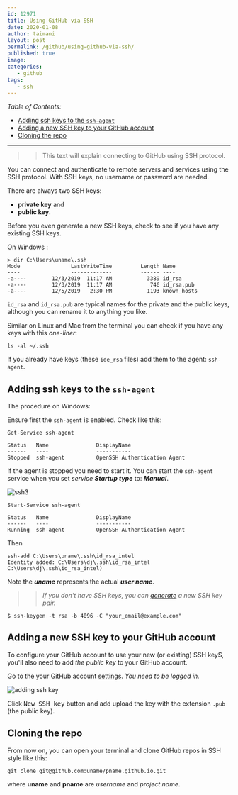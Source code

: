 ```yaml
---
id: 12971
title: Using GitHub via SSH
date: 2020-01-08
author: taimani
layout: post
permalink: /github/using-github-via-ssh/
published: true
image: 
categories:
   - github
tags:
   - ssh
---
```

_Table of Contents:_

- [Adding ssh keys to the `ssh-agent`](#adding-ssh-keys-to-the-ssh-agent)
- [Adding a new SSH key to your GitHub account](#adding-a-new-ssh-key-to-your-github-account)
- [Cloning the repo](#cloning-the-repo)

---

>> This text will explain connecting to GitHub using SSH protocol.

You can connect and authenticate to remote servers and services using the SSH protocol. With SSH keys, no username or password are needed.

There are always two SSH keys:
* **private key** and 
* **public key**.

Before you even generate a new SSH keys, check to see if you have any existing SSH keys.

On Windows :



```
> dir C:\Users\uname\.ssh
Mode                LastWriteTime         Length Name
----                -------------         ------ ----
-a----        12/3/2019  11:17 AM           3389 id_rsa
-a----        12/3/2019  11:17 AM            746 id_rsa.pub
-a----        12/5/2019   2:30 PM           1193 known_hosts
```

`id_rsa` and `id_rsa.pub` are typical names for the private and the public keys, although you can rename it to anything you like.

Similar on Linux and Mac from the terminal you can check if you have any keys with this _one-liner_:
```
ls -al ~/.ssh
```

If you already have keys (these `ide_rsa` files) add them to the agent: `ssh-agent`.

## Adding ssh keys to the `ssh-agent`

The procedure on Windows:

Ensure first the `ssh-agent` is enabled. Check like this:

`Get-Service ssh-agent`

```
Status   Name               DisplayName
------   ----               -----------
Stopped  ssh-agent          OpenSSH Authentication Agent
```

If the agent is stopped you need to start it. You can start the `ssh-agent` service when you set _service **Startup type**_ to: **_Manual_**.

<img alt="ssh3" src="https://programming-review.com/wp-content/uploads/2020/01/ssh3.jpg">


`Start-Service ssh-agent`

```
Status   Name               DisplayName
------   ----               -----------
Running  ssh-agent          OpenSSH Authentication Agent
```


Then 
```
ssh-add C:\Users\uname\.ssh\id_rsa_intel
Identity added: C:\Users\dj\.ssh\id_rsa_intel C:\Users\dj\.ssh\id_rsa_intel)
```

Note the _**uname**_ represents the actual **_user name_**.

>>_If you don't have SSH keys, you can [generate](https://help.github.com/en/enterprise/2.16/user/github/authenticating-to-github/generating-a-new-ssh-key-and-adding-it-to-the-ssh-agent#generating-a-new-ssh-key) a new SSH key pair._

```
$ ssh-keygen -t rsa -b 4096 -C "your_email@example.com"
```

## Adding a new SSH key to your GitHub account

To configure your GitHub account to use your new (or existing) SSH keyS, you'll also need to add _the public key_ to your GitHub account.

Go to the your GitHub account [settings](https://github.com/settings/profile). _You need to be logged in._

<img alt="adding ssh key" src="https://programming-review.com/wp-content/uploads/2020/01/ssh2.jpg">

Click <kbd>New SSH key</kbd> button and add upload the key with the extension `.pub` (the public key).


## Cloning the repo
From now on, you can open your terminal and clone GitHub repos in SSH style like 
this:
```
git clone git@github.com:uname/pname.github.io.git
```
where **uname** and **pname** are _username_ and _project name_.

